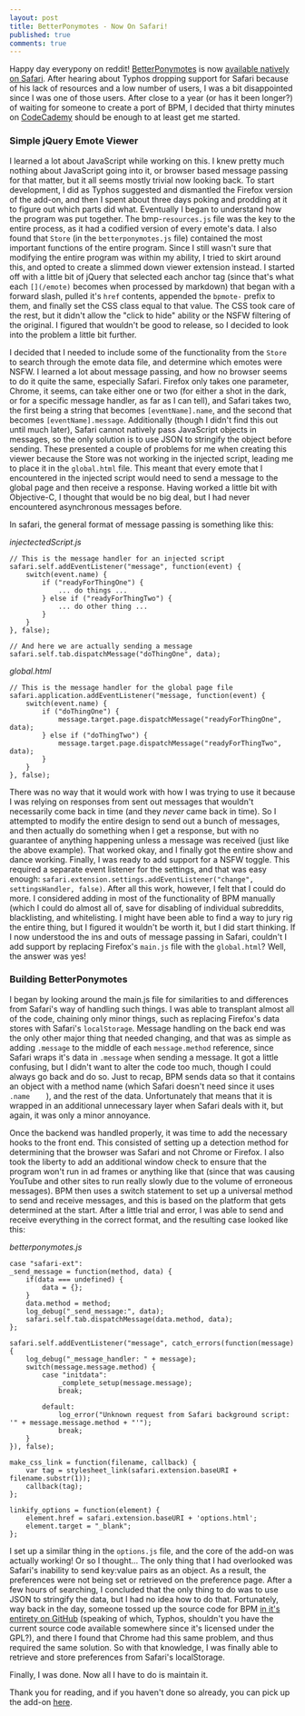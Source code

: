 ```yaml
---
layout: post
title: BetterPonymotes - Now On Safari!
published: true
comments: true
---
```

Happy day everypony on reddit! [BetterPonymotes](http://ponymotes.net) is now [available natively on Safari](/BetterPonymotes-for-Safari). After hearing about Typhos dropping support for Safari because of his lack of resources and a low number of users, I was a bit disappointed since I was one of those users. After close to a year (or has it been longer?) of waiting for someone to create a port of BPM, I decided that thirty minutes on [CodeCademy](http://codecademy.com) should be enough to at least get me started. 

### Simple jQuery Emote Viewer

I learned a lot about JavaScript while working on this. I knew pretty much nothing about JavaScript going into it, or browser based message passing for that matter, but it all seems mostly trivial now looking back. To start development, I did as Typhos suggested and dismantled the Firefox version of the add-on, and then I spent about three days poking and prodding at it to figure out which parts did what. Eventually I began to understand how the program was put together. The bmp-`resources.js` file was the key to the entire process, as it had a codified version of every emote's data. I also found that `Store` (in the `betterponymotes.js` file) contained the most important functions of the entire program. Since I still wasn't sure that modifying the entire program was within my ability, I tried to skirt around this, and opted to create a slimmed down viewer extension instead. I started off with a little bit of jQuery that selected each anchor tag (since that's what each `[](/emote)` becomes when processed by markdown) that began with a forward slash, pulled it's `href` contents, appended the `bpmote-` prefix to them, and finally set the CSS class equal to that value. The CSS took care of the rest, but it didn't allow the "click to hide" ability or the NSFW filtering of the original. I figured that wouldn't be good to release, so I decided to look into the problem a little bit further.

I decided that I needed to include some of the functionality from the `Store` to search through the emote data file, and determine which emotes were NSFW. I learned a lot about message passing, and how no browser seems to do it quite the same, especially Safari. Firefox only takes one parameter, Chrome, it seems, can take either one or two (for either a shot in the dark, or for a specific message handler, as far as I can tell), and Safari takes two, the first being a string that becomes `[eventName].name`, and the second that becomes `[eventName].message`. Additionally (though I didn't find this out until much later), Safari cannot natively pass JavaScript objects in messages, so the only solution is to use JSON to stringify the object before sending. These presented a couple of problems for me when creating this viewer because the Store was not working in the injected script, leading me to place it in the `global.html` file. This meant that every emote that I encountered in the injected script would need to send a message to the global page and then receive a response. Having worked a little bit with Objective-C, I thought that would be no big deal, but I had never encountered asynchronous messages before. 

In safari, the general format of message passing is something like this:

*injectectedScript.js*

    // This is the message handler for an injected script
    safari.self.addEventListener("message", function(event) {
        switch(event.name) {
            if ("readyForThingOne") {
                ... do things ...
            } else if ("readyForThingTwo") {
                ... do other thing ...
            }
        }
    }, false);
    
    // And here we are actually sending a message
    safari.self.tab.dispatchMessage("doThingOne", data);

*global.html*

    // This is the message handler for the global page file
    safari.application.addEventListener("message, function(event) {
        switch(event.name) {
            if ("doThingOne") {
                message.target.page.dispatchMessage("readyForThingOne", data);
            } else if ("doThingTwo") {
                message.target.page.dispatchMessage("readyForThingTwo", data);
            }
        }
    }, false);

There was no way that it would work with how I was trying to use it because I was relying on responses from sent out messages that wouldn't necessarily come back in time (and they *never* came back in time). So I attempted to modify the entire design to send out a bunch of messages, and then actually do something when I get a response, but with no guarantee of anything happening unless a message was received (just like the above example). That worked okay, and I finally got the entire show and dance working. Finally, I was ready to add support for a NSFW toggle. This required a separate event listener for the settings, and that was easy enough: `safari.extension.settings.addEventListener("change", settingsHandler, false)`. After all this work, however, I felt that I could do more. I considered adding in most of the functionality of BPM manually (which I could do almost all of, save for disabling of individual subreddits, blacklisting, and whitelisting. I might have been able to find a way to jury rig the entire thing, but I figured it wouldn't be worth it, but I did start thinking. If I now understood the ins and outs of message passing in Safari, couldn't I add support by replacing Firefox's `main.js` file with the `global.html`? Well, the answer was yes!

### Building BetterPonymotes

I began by looking around the main.js file for similarities to and differences from Safari's way of handling such things. I was able to transplant almost all of the code, chaining only minor things, such as replacing Firefox's data stores with Safari's `localStorage`. Message handling on the back end was the only other major thing that needed changing, and that was as simple as adding `.message` to the middle of each `message.method` reference, since Safari wraps it's data in `.message` when sending a message. It got a little confusing, but I didn't want to alter the code too much, though I could always go back and do so. Just to recap, BPM sends data so that it contains an object with a method name (which Safari doesn't need since it uses `.name	`), and the rest of the data. Unfortunately that means that it is wrapped in an additional unnecessary layer when Safari deals with it, but again, it was only a minor annoyance.

Once the backend was handled properly, it was time to add the necessary hooks to the front end. This consisted of setting up a detection method for determining that the browser was Safari and not Chrome or Firefox. I also took the liberty to add an additional window check to ensure that the program won't run in ad frames or anything like that (since that was causing YouTube and other sites to run really slowly due to the volume of erroneous messages). BPM then uses a switch statement to set up a universal method to send and receive messages, and this is based on the platform that gets determined at the start. After a little trial and error, I was able to send and receive everything in the correct format, and the resulting case looked like this:

*betterponymotes.js*

    case "safari-ext":
    _send_message = function(method, data) {
        if(data === undefined) {
            data = {};
        }
        data.method = method;
        log_debug("_send_message:", data);
        safari.self.tab.dispatchMessage(data.method, data);
    };
 
    safari.self.addEventListener("message", catch_errors(function(message) {
        log_debug("_message_handler: " + message);
        switch(message.message.method) {
            case "initdata":
                _complete_setup(message.message);
                break;
                                     
            default:
                log_error("Unknown request from Safari background script: '" + message.message.method + "'");
                break;
        }
    }), false);
 
    make_css_link = function(filename, callback) {
        var tag = stylesheet_link(safari.extension.baseURI + filename.substr(1));
        callback(tag);
    };
 
    linkify_options = function(element) {
        element.href = safari.extension.baseURI + 'options.html';
        element.target = "_blank";
    };

I set up a similar thing in the `options.js` file, and the core of the add-on was actually working! Or so I thought...
The only thing that I had overlooked was Safari's inability to send key:value pairs as an object. As a result, the preferences were not being set or retrieved on the preference page. After a few hours of searching, I concluded that the only thing to do was to use JSON to stringify the data, but I had no idea how to do that. Fortunately, way back in the day, someone tossed up the source code for BPM [in it's entirety on GitHub](https://github.com/CoRD-Dev/bpm-ancient) (speaking of which, Typhos, shouldn't you have the current source code available somewhere since it's licensed under the GPL?), and there I found that Chrome had this same problem, and thus required the same solution. So with that knowledge, I was finally able to retrieve and store preferences from Safari's localStorage.

Finally, I was done. Now all I have to do is maintain it.

Thank you for reading, and if you haven't done so already, you can pick up the add-on [here](/BetterPonymotes-for-Safari).